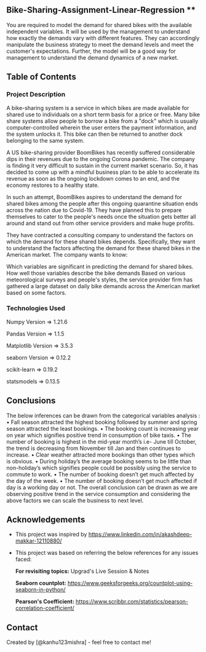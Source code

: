 ## Bike-Sharing-Assignment-Linear-Regression **
You are required to model the demand for shared bikes with the available independent variables. It will be used by the management to understand how exactly the demands vary with different features. They can accordingly manipulate the business strategy to meet the demand levels and meet the customer's expectations. Further, the model will be a good way for management to understand the demand dynamics of a new market. 


## Table of Contents
### **Project Description**
A bike-sharing system is a service in which bikes are made available for shared use to individuals on a short term basis for a price or free. Many bike share systems allow people to borrow a bike from a "dock" which is usually computer-controlled wherein the user enters the payment information, and the system unlocks it. This bike can then be returned to another dock belonging to the same system.


A US bike-sharing provider BoomBikes has recently suffered considerable dips in their revenues due to the ongoing Corona pandemic. The company is finding it very difficult to sustain in the current market scenario. So, it has decided to come up with a mindful business plan to be able to accelerate its revenue as soon as the ongoing lockdown comes to an end, and the economy restores to a healthy state. 


In such an attempt, BoomBikes aspires to understand the demand for shared bikes among the people after this ongoing quarantine situation ends across the nation due to Covid-19. They have planned this to prepare themselves to cater to the people's needs once the situation gets better all around and stand out from other service providers and make huge profits.


They have contracted a consulting company to understand the factors on which the demand for these shared bikes depends. Specifically, they want to understand the factors affecting the demand for these shared bikes in the American market. The company wants to know:

Which variables are significant in predicting the demand for shared bikes.
How well those variables describe the bike demands
Based on various meteorological surveys and people's styles, the service provider firm has gathered a large dataset on daily bike demands across the American market based on some factors. 


### **Technologies Used**
Numpy Version       =>  1.21.6

Pandas Version      =>  1.1.5

Matplotlib Version  =>  3.5.3

seaborn Version     =>  0.12.2

scikit-learn        =>  0.19.2

statsmodels         =>  0.13.5

## Conclusions
The below inferences can be drawn from the categorical variables analysis :
•	Fall season attracted the highest booking followed by summer and spring season attracted the least bookings.
•	The booking count is increasing year on year which signifies positive trend in consumption of bike taxis.
•	The number of booking is highest in the mid-year month’s i.e- June till October, the trend is decreasing from November till Jan and then continues to increase.
•	Clear weather attracted more bookings than other types which is obvious.
•	 During holiday’s the average booking seems to be little than non-holiday’s which signifies people could be possibly using the service to commute to work.
•	The number of booking doesn’t get much affected by the day of the week.
•	The number of booking doesn’t get much affected if day is a working day or not.
The overall conclusion can be drawn as we are observing positive trend in the service consumption and considering the above factors we can scale the business to next level.



## Acknowledgements
- This project was inspired by https://www.linkedin.com/in/akashdeep-makkar-12110880/
- This project was based on referring the below references for any issues faced:
  
  **For revisiting topics:** Upgrad's Live Session & Notes
    
  **Seaborn countplot:** https://www.geeksforgeeks.org/countplot-using-seaborn-in-python/
  
  **Pearson's Coefficient:** https://www.scribbr.com/statistics/pearson-correlation-coefficient/

## Contact
Created by [@kanhu123mishra]  - feel free to contact me!


<!-- Optional -->
<!-- ## License -->
<!-- This project is open source and available under the [... License](). -->

<!-- You don't have to include all sections - just the one's relevant to your project -->
